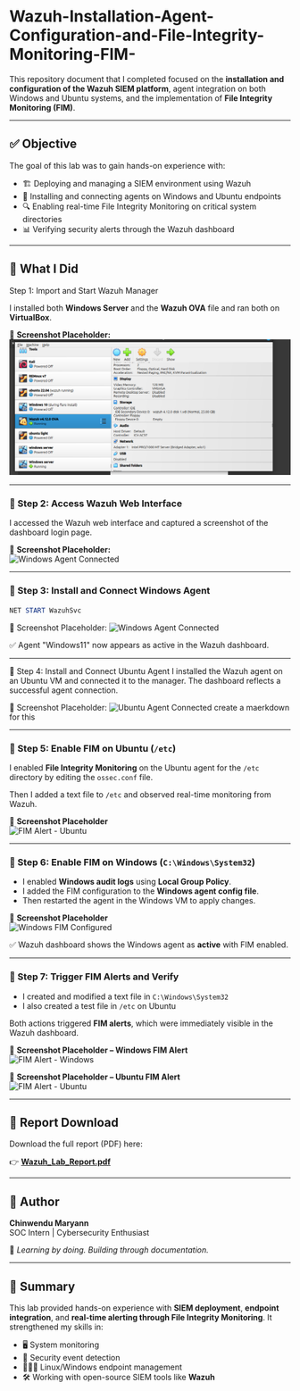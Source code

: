 # Wazuh-Installation-Agent-Configuration-and-File-Integrity-Monitoring-FIM-

This repository document that I completed focused on the **installation and configuration of the Wazuh SIEM platform**, agent integration on both Windows and Ubuntu systems, and the implementation of **File Integrity Monitoring (FIM)**.

---

## ✅ Objective

The goal of this lab was to gain hands-on experience with:

- 🏗️ Deploying and managing a SIEM environment using Wazuh
- 🔗 Installing and connecting agents on Windows and Ubuntu endpoints
- 🔍 Enabling real-time File Integrity Monitoring on critical system directories
- 📊 Verifying security alerts through the Wazuh dashboard

---

## 🚀 What I Did

Step 1: Import and Start Wazuh Manager

I installed both **Windows Server** and the **Wazuh OVA** file and ran both on **VirtualBox**.

📸 **Screenshot Placeholder:**  
![Windows Agent Connected](https://github.com/Cyber-ann/Wazuh-Installation-Agent-Configuration-and-File-Integrity-Monitoring-FIM-/blob/d1000452b6820fbebd7fb02ea5e3b6c473ab7319/wazuh-ova-installed.png)

---

### 🧩 Step 2: Access Wazuh Web Interface

I accessed the Wazuh web interface and captured a screenshot of the dashboard login page.

📸 **Screenshot Placeholder:**  
![Windows Agent Connected](./screenshot-3.png)

---

### 🧩 Step 3: Install and Connect Windows Agent

```powershell
NET START WazuhSvc
```

📸 Screenshot Placeholder:
![Windows Agent Connected](./screenshot-3.png)

✅ Agent "Windows11" now appears as active in the Wazuh dashboard.

---

🧩 Step 4: Install and Connect Ubuntu Agent
I installed the Wazuh agent on an Ubuntu VM and connected it to the manager.
The dashboard reflects a successful agent connection.

📸 Screenshot Placeholder:
![Ubuntu Agent Connected](./screenshot-4.png)
 create a maerkdown for this

---

### 🧩 Step 5: Enable FIM on Ubuntu (`/etc`)

I enabled **File Integrity Monitoring** on the Ubuntu agent for the `/etc` directory by editing the `ossec.conf` file.

Then I added a text file to `/etc` and observed real-time monitoring from Wazuh.

📸 **Screenshot Placeholder**  
![FIM Alert - Ubuntu](./screenshot-5.png)

---

### 🧩 Step 6: Enable FIM on Windows (`C:\Windows\System32`)

- I enabled **Windows audit logs** using **Local Group Policy**.
- I added the FIM configuration to the **Windows agent config file**.
- Then restarted the agent in the Windows VM to apply changes.

📸 **Screenshot Placeholder**  
![Windows FIM Configured](./screenshot-6.png)

✅ Wazuh dashboard shows the Windows agent as **active** with FIM enabled.

---

### 🧩 Step 7: Trigger FIM Alerts and Verify

- I created and modified a text file in `C:\Windows\System32`
- I also created a test file in `/etc` on Ubuntu

Both actions triggered **FIM alerts**, which were immediately visible in the Wazuh dashboard.

📸 **Screenshot Placeholder – Windows FIM Alert**  
![FIM Alert - Windows](./screenshot-7.png)

📸 **Screenshot Placeholder – Ubuntu FIM Alert**  
![FIM Alert - Ubuntu](./screenshot-8.png)

---

## 📄 Report Download

Download the full report (PDF) here:

👉 [**Wazuh_Lab_Report.pdf**]([./Wazuh_Lab_Report.pdf](https://docs.google.com/document/d/1lQLMSIUF0Vjg-WfUgUcTm-ZqCMbL3q8NrYyXhuN-ucY/edit?usp=sharing))

---

## 👤 Author

**Chinwendu Maryann**  
SOC Intern | Cybersecurity Enthusiast

🔗 _Learning by doing. Building through documentation._

---

## 🏁 Summary

This lab provided hands-on experience with **SIEM deployment**, **endpoint integration**, and **real-time alerting through File Integrity Monitoring**. It strengthened my skills in:

- 🖥️ System monitoring  
- 🚨 Security event detection  
- 🐧🐱‍💻 Linux/Windows endpoint management  
- 🛠️ Working with open-source SIEM tools like **Wazuh**
